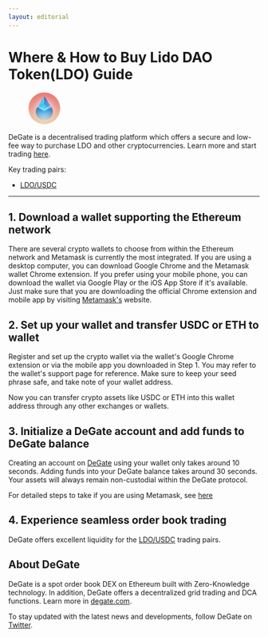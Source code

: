 ```yaml
---
layout: editorial
---
```


# Where & How to Buy Lido DAO Token(LDO) Guide

<figure><img src="../.gitbook/assets/ldo_0x5a98fcbea516cf06857215779fd812ca3bef1b321695770946406.jpg" alt="LDO" width="64" style="border-radius: 50%;"><figcaption></figcaption></figure>

DeGate is a decentralised trading platform which offers a secure and low-fee way to purchase LDO and other cryptocurrencies. Learn more and start trading [here](https://app.degate.com/trade/USDC/0x5a98fcbea516cf06857215779fd812ca3bef1b32?utm_source=howtobuy).&#x20;

Key trading pairs:

* [LDO/USDC](https://app.degate.com/trade/USDC/0x5a98fcbea516cf06857215779fd812ca3bef1b32?utm_source=howtobuy)

***

## 1. Download a wallet supporting the Ethereum network

There are several crypto wallets to choose from within the Ethereum network and Metamask is currently the most integrated. If you are using a desktop computer, you can download Google Chrome and the Metamask wallet Chrome extension. If you prefer using your mobile phone, you can download the wallet via Google Play or the iOS App Store if it's available. Just make sure that you are downloading the official Chrome extension and mobile app by visiting [Metamask's](https://metamask.io/) website.

## 2. Set up your wallet and transfer USDC or ETH to wallet

Register and set up the crypto wallet via the wallet's Google Chrome extension or via the mobile app you downloaded in Step 1. You may refer to the wallet's support page for reference. Make sure to keep your seed phrase safe, and take note of your wallet address.&#x20;

Now you can transfer crypto assets like USDC or ETH into this wallet address through any other exchanges or wallets.

## 3. Initialize a DeGate account and add funds to DeGate balance

Creating an account on [DeGate](https://app.degate.com/?utm_source=LDO_howtobuy) using your wallet only takes around 10 seconds. Adding funds into your DeGate balance takes around 30 seconds. Your assets will always remain non-custodial within the DeGate protocol.

For detailed steps to take if you are using Metamask, see [here](https://docs.degate.com/v/product_en/main-features/wallet-connectivity/metamask)

## 4. Experience seamless order book trading

DeGate offers excellent liquidity for the [LDO/USDC](https://app.degate.com/trade/USDC/0x5a98fcbea516cf06857215779fd812ca3bef1b32?utm_source=howtobuy) trading pairs.&#x20;

## About DeGate

DeGate is a spot order book DEX on Ethereum built with Zero-Knowledge technology. In addition, DeGate offers a decentralized grid trading and DCA functions. Learn more in [degate.com](https://degate.com/?utm_source=LDO_howtobuy).

To stay updated with the latest news and developments, follow DeGate on [Twitter](https://twitter.com/degatedex).
